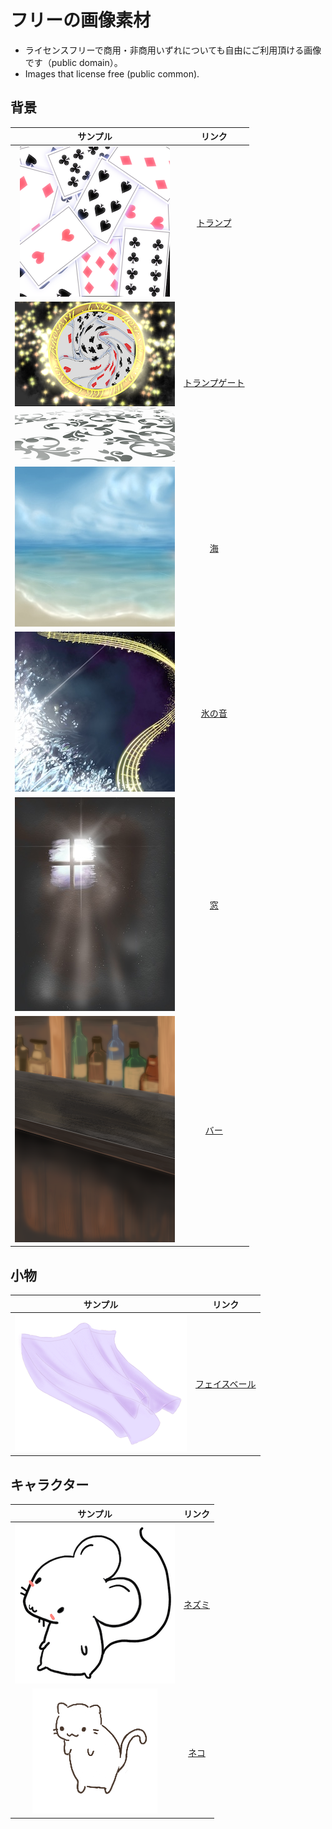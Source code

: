 # フリーの画像素材
- ライセンスフリーで商用・非商用いずれについても自由にご利用頂ける画像です（public domain）。
- Images that license free (public common).

## 背景

|サンプル|リンク|
|:---:|:---:|
|![トランプ](background/t001_trump.png)|[トランプ](background/001_trump.png)|
|![トランプゲート](background/t002_trump_gate.png)|[トランプゲート](background/002_trump_gate.png)|
|![海](background/t003_sea.jpg)|[海](background/003_sea.jpg)|
|![氷の音](background/t004_ice_sounds.jpg)|[氷の音](background/004_ice_sounds.jpg)|
|![窓](background/t005_window.jpg)|[窓](background/005_window.jpg)|
|![バー](background/t006_bar.png)|[バー](background/006_bar.png)|

## 小物

|サンプル|リンク|
|:---:|:---:|
|![フェイスベール](items/t001_facebale.png)|[フェイスベール](items/001_facebale.png)|

## キャラクター

|サンプル|リンク|
|:---:|:---:|
|![ネズミ](characters/t001_mouse.png)|[ネズミ](characters/001_mouse.png)|
|![ネコ](characters/t002_cat.png)|[ネコ](characters/002_cat.png)|

